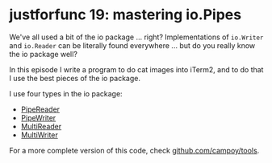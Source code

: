 # justforfunc 19: mastering io.Pipes

We've all used a bit of the io package ... right?
Implementations of `io.Writer` and `io.Reader` can be literally found everywhere ... but do you really know the io package well?

In this episode I write a program to do cat images into iTerm2, and to do that I use the best pieces of the io package.

I use four types in the io package:
- [PipeReader](https://golang.org/pkg/io/#PipeReader)
- [PipeWriter](https://golang.org/pkg/io/#PipeWriter)
- [MultiReader](https://golang.org/pkg/io/#MultiReader)
- [MultiWriter](https://golang.org/pkg/io/#MultiWriter)

For a more complete version of this code, check [github.com/campoy/tools](https://github.com/campoy/tools/tree/master/imgcat).